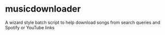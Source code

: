 # musicdownloader
A wizard style batch script to help download songs from search queries and Spotify or YouTube links
